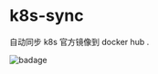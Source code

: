 # k8s-sync

自动同步 k8s 官方镜像到 docker hub .

![badage](https://travis-ci.org/hellojukay/k8s-sync.svg?branch=master)
